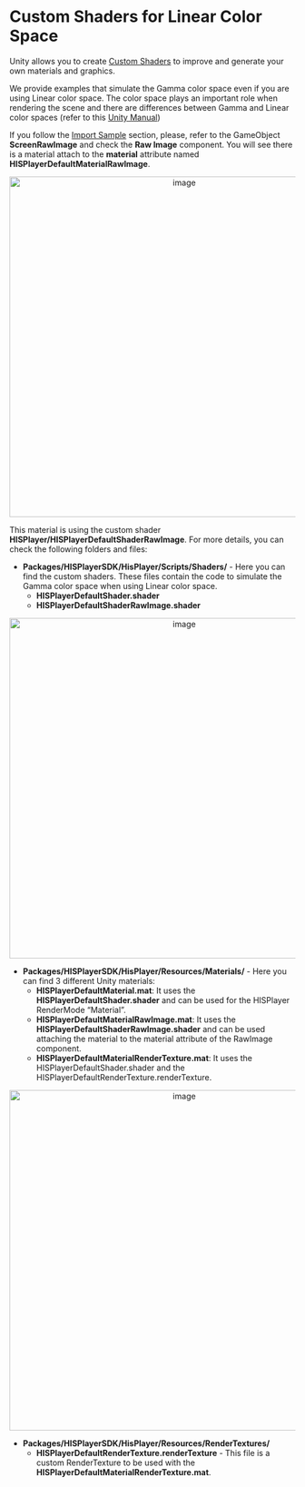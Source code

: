 # Custom Shaders for Linear Color Space
Unity allows you to create [Custom Shaders](https://docs.unity3d.com/Manual/Shaders.html) to improve and generate your own materials 
and graphics. 

We provide examples that simulate the Gamma color space even if you are using Linear color space. The color space plays an important role when rendering the scene and there are differences between Gamma and Linear color spaces 
(refer to this [Unity Manual](https://docs.unity3d.com/Manual/LinearRendering-LinearOrGammaWorkflow.html))
 
If you follow the [Import Sample](https://hisplayer.github.io/UnityMacOS-SDK/#/import-sample) section, please, refer to the GameObject **ScreenRawImage** and check the **Raw Image** component. You
will see there is a material attach to the **material** attribute named **HISPlayerDefaultMaterialRawImage**.

<p align="center">
 <img width="600" alt="image" src="https://github.com/HISPlayer/UnityWebGL-SDK/assets/47497948/ecbdc910-7ca4-4e3c-a471-8489e7b36245">
</p>

This material is using the custom shader **HISPlayer/HISPlayerDefaultShaderRawImage**. 
For more details, you can check the following folders and files:

- **Packages/HISPlayerSDK/HisPlayer/Scripts/Shaders/** - Here you can find the custom shaders. These files contain the code to simulate the Gamma color space when using Linear color space.
  - **HISPlayerDefaultShader.shader**
  - **HISPlayerDefaultShaderRawImage.shader**

<p align="center">
  <img width = "600" alt="image" src="https://github.com/HISPlayer/UnityMacOS-SDK/assets/47497948/38f6c103-46c1-4854-b3f1-ab96b94b8d0b">
</p>

- **Packages/HISPlayerSDK/HisPlayer/Resources/Materials/** - Here you can find 3 different Unity materials:
  - **HISPlayerDefaultMaterial.mat**: It uses the **HISPlayerDefaultShader.shader** and can be used for the HISPlayer RenderMode “Material”.
  - **HISPlayerDefaultMaterialRawImage.mat**: It uses the **HISPlayerDefaultShaderRawImage.shader** and can be used attaching the material to the material attribute of the RawImage component.
  - **HISPlayerDefaultMaterialRenderTexture.mat**: It uses the HISPlayerDefaultShader.shader and the HISPlayerDefaultRenderTexture.renderTexture.

<p align="center">
  <img width = "600" alt="image" src="https://github.com/HISPlayer/UnityMacOS-SDK/assets/47497948/3956f8ef-4270-4c46-a7c9-0e1609b182ca">
</p>

- **Packages/HISPlayerSDK/HisPlayer/Resources/RenderTextures/**
  - **HISPlayerDefaultRenderTexture.renderTexture** - This file is a custom RenderTexture to be used with the **HISPlayerDefaultMaterialRenderTexture.mat**.
